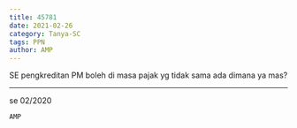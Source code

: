 ```yaml
---
title: 45781
date: 2021-02-26
category: Tanya-SC
tags: PPN
author: AMP
---
```


SE pengkreditan PM boleh di masa pajak yg tidak sama ada dimana ya mas?

---

se 02/2020

`AMP`
